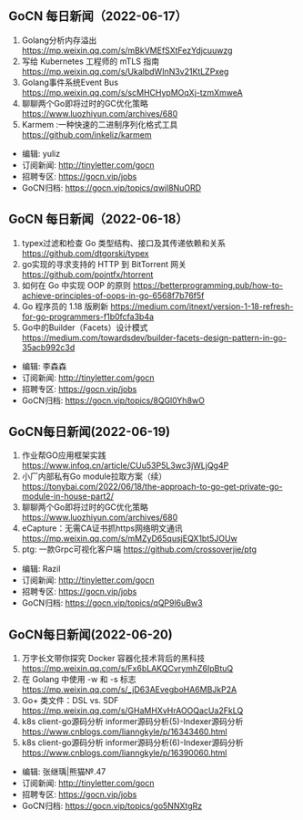 ## GoCN 每日新闻（2022-06-17）

1. Golang分析内存溢出 https://mp.weixin.qq.com/s/mBkVMEfSXtFezYdjcuuwzg
2. 写给 Kubernetes 工程师的 mTLS 指南 https://mp.weixin.qq.com/s/UkalbdWInN3v21KtLZPxeg
3. Golang事件系统Event Bus https://mp.weixin.qq.com/s/scMHCHypMOqXj-tzmXmweA
4. 聊聊两个Go即将过时的GC优化策略 https://www.luozhiyun.com/archives/680
5. Karmem :一种快速的二进制序列化格式工具 https://github.com/inkeliz/karmem

* 编辑: yuliz
* 订阅新闻: http://tinyletter.com/gocn
* 招聘专区: https://gocn.vip/jobs
* GoCN归档: https://gocn.vip/topics/qwjl8NuORD


## GoCN 每日新闻（2022-06-18）

1. typex过滤和检查 Go 类型结构、接口及其传递依赖和关系 https://github.com/dtgorski/typex
2. go实现的寻求支持的 HTTP 到 BitTorrent 网关 https://github.com/pojntfx/htorrent
3. 如何在 Go 中实现 OOP 的原则 https://betterprogramming.pub/how-to-achieve-principles-of-oops-in-go-6568f7b76f5f
4. Go 程序员的 1.18 版刷新 https://medium.com/itnext/version-1-18-refresh-for-go-programmers-f1b0fcfa3b4a
5. Go中的Builder（Facets）设计模式 https://medium.com/towardsdev/builder-facets-design-pattern-in-go-35acb992c3d 

* 编辑: 李森森
* 订阅新闻: http://tinyletter.com/gocn
* 招聘专区: https://gocn.vip/jobs
* GoCN归档: https://gocn.vip/topics/8QGl0Yh8wO

## GoCN每日新闻(2022-06-19)

1. 作业帮GO应用框架实践 https://www.infoq.cn/article/CUu53P5L3wc3jWLjQg4P
2. 小厂内部私有Go module拉取方案（续） https://tonybai.com/2022/06/18/the-approach-to-go-get-private-go-module-in-house-part2/
3. 聊聊两个Go即将过时的GC优化策略 https://www.luozhiyun.com/archives/680
4. eCapture：无需CA证书抓https网络明文通讯 https://mp.weixin.qq.com/s/mMZyD65qusjEQX1bt5JOUw
5. ptg: 一款Grpc可视化客户端 https://github.com/crossoverjie/ptg

* 编辑: Razil
* 订阅新闻: http://tinyletter.com/gocn
* 招聘专区: https://gocn.vip/jobs
* GoCN归档: https://gocn.vip/topics/qQP9l6uBw3

## GoCN每日新闻(2022-06-20)

1. 万字长文带你探究 Docker 容器化技术背后的黑科技 https://mp.weixin.qq.com/s/Fx6bLAKQCvrymhZ6IpBtuQ
2. 在 Golang 中使用 -w 和 -s 标志 https://mp.weixin.qq.com/s/_jD63AEvegboHA6MBJkP2A
3. Go+ 类文件：DSL vs. SDF https://mp.weixin.qq.com/s/GHaMHXvHrAOOQacUa2FkLQ
4. k8s client-go源码分析 informer源码分析(5)-Indexer源码分析 https://www.cnblogs.com/lianngkyle/p/16343460.html
5. k8s client-go源码分析 informer源码分析(6)-Indexer源码分析 https://www.cnblogs.com/lianngkyle/p/16390060.html

* 编辑: 张继瑀|熊猫№.47
* 订阅新闻: http://tinyletter.com/gocn
* 招聘专区: https://gocn.vip/jobs
* GoCN归档: https://gocn.vip/topics/go5NNXtgRz
